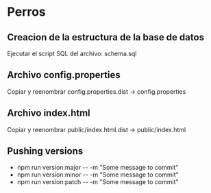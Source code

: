 # Perros

## Creacion de la estructura de la base de datos
Ejecutar el script SQL del archivo: schema.sql

## Archivo config.properties
Copiar y reenombrar config.properties.dist -> config.properties

## Archivo index.html
Copiar y reenombrar public/index.html.dist -> public/index.html

## Pushing versions
- npm run version:major -- -m "Some message to commit"
- npm run version:minor -- -m "Some message to commit"
- npm run version:patch -- -m "Some message to commit"
